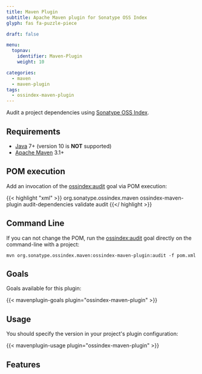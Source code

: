 ```yaml
---
title: Maven Plugin
subtitle: Apache Maven plugin for Sonatype OSS Index 
glyph: fas fa-puzzle-piece

draft: false

menu:
  topnav:
    identifier: Maven-Plugin
    weight: 10

categories:
  - maven
  - maven-plugin
tags:
  - ossindex-maven-plugin
---
```


Audit a project dependencies using [Sonatype OSS Index](https://ossindex.sonatype.org).

## Requirements

* [Java](http://java.oracle.com) 7+ (version 10 is **NOT** supported)
* [Apache Maven](https://maven.apache.org) 3.1+

## POM execution

Add an invocation of the [ossindex:audit](ossindex-audit/) goal via POM execution:

{{< highlight "xml" >}}
<build>
  <plugins>
    <plugin>
      <groupId>org.sonatype.ossindex.maven</groupId>
      <artifactId>ossindex-maven-plugin</artifactId>
      <executions>
        <execution>
          <id>audit-dependencies</id>
          <phase>validate</verify>
          <goals>
            <goal>audit</goal>
          </goals>
        </execution>
      </executions>
    </plugin>
  <plugins>
</build>
{{</ highlight >}}

## Command Line

If you can not change the POM, run the [ossindex:audit](ossindex-audit/) goal directly on the command-line
with a project:

    mvn org.sonatype.ossindex.maven:ossindex-maven-plugin:audit -f pom.xml
    
## Goals

Goals available for this plugin:

{{< mavenplugin-goals plugin="ossindex-maven-plugin" >}}

## Usage

You should specify the version in your project's plugin configuration:

{{< mavenplugin-usage plugin="ossindex-maven-plugin" >}}

## Features

